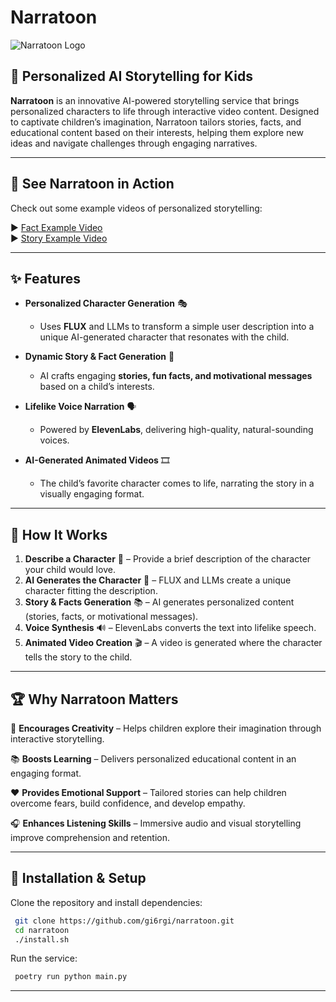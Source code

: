 # Narratoon

![Narratoon Logo](https://github.com/gi6rgi/narratoon/blob/main/assets/logo.png)

## 🚀 Personalized AI Storytelling for Kids

**Narratoon** is an innovative AI-powered storytelling service that brings personalized characters to life through interactive video content. Designed to captivate children’s imagination, Narratoon tailors stories, facts, and educational content based on their interests, helping them explore new ideas and navigate challenges through engaging narratives.

---

## 🎥 See Narratoon in Action

Check out some example videos of personalized storytelling:

▶️ [Fact Example Video](https://github.com/gi6rgi/narratoon/blob/main/examples/fact_trains_example.mp4)  
▶️ [Story Example Video](https://github.com/gi6rgi/narratoon/blob/main/examples/story_night_example.mp4)

---

## ✨ Features

- **Personalized Character Generation** 🎭
  - Uses **FLUX** and LLMs to transform a simple user description into a unique AI-generated character that resonates with the child.

- **Dynamic Story & Fact Generation** 📖
  - AI crafts engaging **stories, fun facts, and motivational messages** based on a child’s interests.

- **Lifelike Voice Narration** 🗣️
  - Powered by **ElevenLabs**, delivering high-quality, natural-sounding voices.

- **AI-Generated Animated Videos** 🎞️
  - The child’s favorite character comes to life, narrating the story in a visually engaging format.

---

## 🔧 How It Works

1. **Describe a Character** 📝 – Provide a brief description of the character your child would love.
2. **AI Generates the Character** 🤖 – FLUX and LLMs create a unique character fitting the description.
3. **Story & Facts Generation** 📚 – AI generates personalized content (stories, facts, or motivational messages).
4. **Voice Synthesis** 🔊 – ElevenLabs converts the text into lifelike speech.
5. **Animated Video Creation** 🎬 – A video is generated where the character tells the story to the child.

---

## 🏆 Why Narratoon Matters

🎨 **Encourages Creativity** – Helps children explore their imagination through interactive storytelling.

📚 **Boosts Learning** – Delivers personalized educational content in an engaging format.

❤️ **Provides Emotional Support** – Tailored stories can help children overcome fears, build confidence, and develop empathy.

🎧 **Enhances Listening Skills** – Immersive audio and visual storytelling improve comprehension and retention.

---

## 📌 Installation & Setup

Clone the repository and install dependencies:
```bash
 git clone https://github.com/gi6rgi/narratoon.git
 cd narratoon
 ./install.sh
```

Run the service:
```bash
 poetry run python main.py
```

---

